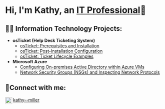 <h1>Hi, I'm Kathy, an <a href="https://linkedin.com/in/Josh">IT Professional</a>&#128188</h1>

<h2>👨‍💻 Information Technology Projects:</h2>

- <b>osTicket (Help Desk Ticketing System)</b>
  - [osTicket: Prerequisites and Installation](https://github.com/joshmadakorcc/osticket-prereqs)
  - [osTicket: Post-Installation Configuration](https://github.com/joshmadakorcc/post-install-config)
  - [osTicket: Ticket Lifecycle Examples](https://github.com/joshmadakorcc/ticket-lifecycle)
- <b>Microsoft Azure</b>
  - [Configuring On-premises Active Directory within Azure VMs](https://github.com/joshmadakorcc/configure-ad)
  - [Network Security Groups (NSGs) and Inspecting Network Protocols](https://github.com/joshmadakorcc/azure-network-protocols)

<h2>🤳Connect with me:</h2>


[<img align="left" alt="Josh | LinkedIn" width="22px" src="https://cdn.jsdelivr.net/npm/simple-icons@v3/icons/linkedin.svg" />][linkedin]




[linkedin]: https://linkedin.com/in/kathy--miller
<div class="badge-base LI-profile-badge" data-locale="en_US" data-size="medium" data-theme="light" data-type="VERTICAL" data-vanity="kathy--miller" data-version="v1"><a class="badge-base__link LI-simple-link" href="https://www.linkedin.com/in/kathy--miller?trk=profile-badge">kathy--miller</a></div>
              
